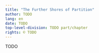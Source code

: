```yaml
---
title: "The Further Shores of Partition"
author: TODO
lang: en
date: TODO
top-level-division: TODO part/chapter
rights: © TODO
---
```


TODO

